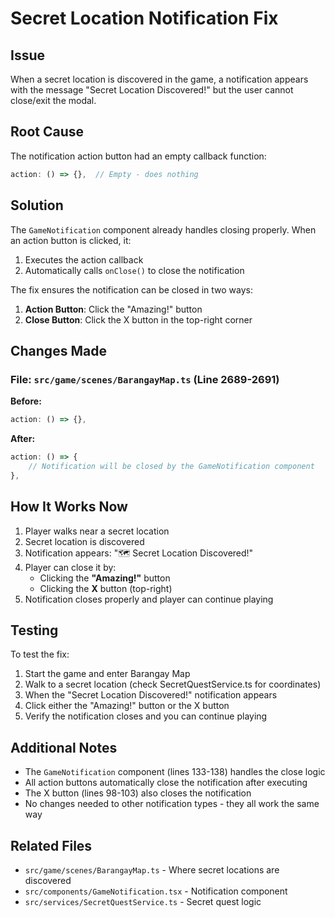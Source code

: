 # Secret Location Notification Fix

## Issue
When a secret location is discovered in the game, a notification appears with the message "Secret Location Discovered!" but the user cannot close/exit the modal.

## Root Cause
The notification action button had an empty callback function:
```typescript
action: () => {},  // Empty - does nothing
```

## Solution
The `GameNotification` component already handles closing properly. When an action button is clicked, it:
1. Executes the action callback
2. Automatically calls `onClose()` to close the notification

The fix ensures the notification can be closed in two ways:
1. **Action Button**: Click the "Amazing!" button
2. **Close Button**: Click the X button in the top-right corner

## Changes Made

### File: `src/game/scenes/BarangayMap.ts` (Line 2689-2691)

**Before:**
```typescript
action: () => {},
```

**After:**
```typescript
action: () => {
    // Notification will be closed by the GameNotification component
},
```

## How It Works Now

1. Player walks near a secret location
2. Secret location is discovered
3. Notification appears: "🗺️ Secret Location Discovered!"
4. Player can close it by:
   - Clicking the **"Amazing!"** button
   - Clicking the **X** button (top-right)
5. Notification closes properly and player can continue playing

## Testing

To test the fix:
1. Start the game and enter Barangay Map
2. Walk to a secret location (check SecretQuestService.ts for coordinates)
3. When the "Secret Location Discovered!" notification appears
4. Click either the "Amazing!" button or the X button
5. Verify the notification closes and you can continue playing

## Additional Notes

- The `GameNotification` component (lines 133-138) handles the close logic
- All action buttons automatically close the notification after executing
- The X button (lines 98-103) also closes the notification
- No changes needed to other notification types - they all work the same way

## Related Files
- `src/game/scenes/BarangayMap.ts` - Where secret locations are discovered
- `src/components/GameNotification.tsx` - Notification component
- `src/services/SecretQuestService.ts` - Secret quest logic
